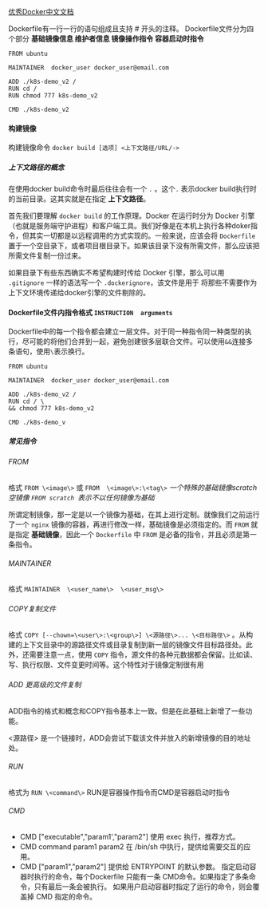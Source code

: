 [优秀Docker中文文档](https://yeasy.gitbook.io/docker_practice/image/dockerfile) 

Dockerfile有一行一行的语句组成且支持 # 开头的注释。 Dockerfile文件分为四个部分 **基础镜像信息  维护者信息  镜像操作指令  容器启动时指令**  

```shell
FROM ubuntu

MAINTAINER  docker_user docker_user@email.com

ADD ./k8s-demo_v2 /
RUN cd /
RUN chmod 777 k8s-demo_v2

CMD ./k8s-demo_v2
```

#### 构建镜像

构建镜像命令    `docker build [选项] <上下文路径/URL/->`

##### 上下文路径的概念

在使用docker build命令时最后往往会有一个 `.` 。这个`.` 表示docker build执行时的当前目录。这其实就是在指定 **上下文路径**。

首先我们要理解 `docker build` 的工作原理。Docker 在运行时分为 Docker 引擎（也就是服务端守护进程）和客户端工具。我们好像是在本机上执行各种doker指令，但其实一切都是以远程调用的方式实现的。一般来说，应该会将 `Dockerfile` 置于一个空目录下，或者项目根目录下。如果该目录下没有所需文件，那么应该把所需文件复制一份过来。

如果目录下有些东西确实不希望构建时传给 Docker 引擎，那么可以用 `.gitignore` 一样的语法写一个 `.dockerignore`，该文件是用于 将那些不需要作为上下文环境传递给docker引擎的文件剔除的。

#### Dockerfile文件内指令格式            `INSTRUCTION  arguments`

Dockerfile中的每一个指令都会建立一层文件。对于同一种指令同一种类型的执行，尽可能的将他们合并到一起，避免创建很多层联合文件。可以使用`&&`连接多条语句，使用`\`表示换行。

```shell
FROM ubuntu

MAINTAINER  docker_user docker_user@email.com

ADD ./k8s-demo_v2 /
RUN cd / \
&& chmod 777 k8s-demo_v2

CMD ./k8s-demo_v
```

##### 常见指令

###### FROM

格式   `FROM \<image\>`    或   `FROM  \<image\>:\<tag\>`  *一个特殊的基础镜像scratch 空镜像  `FROM scratch `表示不以任何镜像为基础* 

所谓定制镜像，那一定是以一个镜像为基础，在其上进行定制。就像我们之前运行了一个 `nginx` 镜像的容器，再进行修改一样，基础镜像是必须指定的。而 `FROM` 就是指定 **基础镜像**，因此一个 `Dockerfile` 中 `FROM` 是必备的指令，并且必须是第一条指令。

###### MAINTAINER

格式  `MAINTAINER  \<user_name\>  \<user_msg\>`

###### COPY复制文件

格式   `COPY [--chown=\<user\>:\<group\>] \<源路径\>... \<目标路径\>`  。从构建的上下文目录中的源路径文件或目录复制到新一层的镜像文件目标路径处。此外，还需要注意一点，使用 `COPY` 指令，源文件的各种元数据都会保留。比如读、写、执行权限、文件变更时间等。这个特性对于镜像定制很有用

###### ADD 更高级的文件复制

ADD指令的格式和概念和COPY指令基本上一致。但是在此基础上新增了一些功能。

\<源路径\> 是一个链接时，ADD会尝试下载该文件并放入的新增镜像的目的地址处。

###### RUN

格式为  `RUN \<command\>`     RUN是容器操作指令而CMD是容器启动时指令

###### CMD

- CMD ["executable","param1',"param2"] 使用 exec 执行，推荐方式。
- CMD command param1 param2 在 /bin/sh 中执行，提供给需要交互的应用。
- CMD ["param1","param2"] 提供给 ENTRYPOINT 的默认参数。
   指定启动容器时执行的命令，每个Dockerfile 只能有一条 CMD命令。如果指定了多条命令，只有最后一条会被执行。
   如果用户启动容器时指定了运行的命令，则会覆盖掉 CMD 指定的命令。



